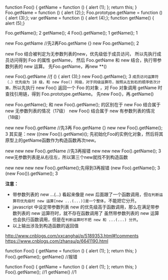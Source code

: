 function Foo() {
    getName = function () { alert (1); };
    return this;
}
Foo.getName = function () { alert (2);};
Foo.prototype.getName = function () { alert (3);};
var getName = function () { alert (4);};
function getName() { alert (5);}
  
Foo.getName();  2
getName();  4
Foo().getName();  1
getName();  1


new Foo.getName  //先2再Foo.getName {}
new Foo.getName(); 2
<!-- 知点（）高于成员访问，成员访问的优先级高于new操作，相当于 new (Foo.getName)(); ,这句话的解释被批判过，我觉得下面的解释更合理-->

new Foo 结合被判定为无参数列表的new，优先级低于成员访问，
所以先执行成员访问得到 Foo 的属性 getName， 然后 Foo.getName 和 new 结合，执行带参数列表的 new 运算。
先Foo.getName，再new **()


new Foo().getName  //ƒ () { alert (3);}
new Foo().getName(); 3
`成员访问运算符（.）优先级为 18 级，和 new Foo() 同级，对于同级运算符，按照从左到右的顺序依次计算。`所以先执行 new Foo() 返回一个 Foo 的对象 ，对 Foo 对象调用 getName 时查找引用链，得到 Foo.prototype.getName。
先new Foo()，再.getName()

new Foo.getName(); 和 new Foo().getName(); 的区别在于
new Foo 结合属于 new 无参数列表的情况（17级）
new Foo() 结合属于 new 有参数列表的情况（18级）

new new Foo().getName  //先3再 Foo.getName {}
new new Foo().getName(); 3
其实是：new ((new Foo()).getName)();
先初始化Foo的实例化对象，然后将其原型上的getName函数作为构造函数再次new。

new new new Foo().getName //先3再报错
new new new Foo().getName(); 3
new无参数列表是从右往左，所以第三个new就找不到构造函数

new new new new Foo().getName();先得到3再报错
(new Foo).getName();  3
(new Foo()).getName(); 3


**注意：**
- 带参数列表的 new ...(...) 看起来像是 new 后面跟了一个函数调用，但`在判断运算符优先级时 new 运算[new ...(...)]是一个整体`，不能把它分开。
- javascript 中设定带参数列表 new 的优先级高于函数调用，那么在满足带参数列表的 new 运算符时，就不存在函数调用了
虽然带参数列表的 new 运算也会执行函数调用，但是在`判断运算时不把 new 和 ...(...) 分开`。
- 以上输出涉及到构造函数的返回值

http://www.cnblogs.com/xxcanghai/p/5189353.html#!comments
https://www.cnblogs.com/zhansu/p/6641190.html

function Foo() {
    getName = function () { alert (1); };
    return this;
}
Foo().getName();
getName() //报错

function Foo() {
    getName = function () { alert (1); };
    return this;
}
Foo().getName(); //1
getName() //1